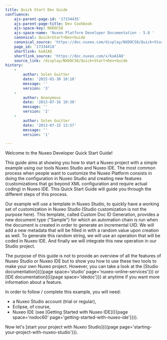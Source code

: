```yaml
---
title: Quick Start Dev Guide
confluence:
    ajs-parent-page-id: '17334435'
    ajs-parent-page-title: Dev Cookbook
    ajs-space-key: NXDOC58
    ajs-space-name: 'Nuxeo Platform Developer Documentation - 5.8 '
    canonical: Quick+Start+Dev+Guide
    canonical_source: 'https://doc.nuxeo.com/display/NXDOC58/Quick+Start+Dev+Guide'
    page_id: '17334418'
    shortlink: koAIAQ
    shortlink_source: 'https://doc.nuxeo.com/x/koAIAQ'
    source_link: /display/NXDOC58/Quick+Start+Dev+Guide
history:
    - 
        author: Solen Guitter
        date: '2015-01-30 10:10'
        message: ''
        version: '3'
    - 
        author: Anonymous
        date: '2013-07-16 10:30'
        message: ''
        version: '2'
    - 
        author: Solen Guitter
        date: '2013-07-15 13:57'
        message: ''
        version: '1'

---
```

Welcome to the Nuxeo Developer Quick Start Guide!

This guide aims at showing you how to start a Nuxeo project with a simple example using our tools Nuxeo Studio and Nuxeo IDE. The most common process when people want to customize the Nuxeo Platform consists in doing the configuration in Nuxeo Studio and creating new features (customizations that go beyond XML configuration and require actual coding) in Nuxeo IDE. This Quick Start Guide will guide you through the different steps of this process.

Our example will use a template in Nuxeo Studio, to quickly have a working set of customization in Nuxeo Studio (Studio customization is not the purpose here). This template, called Custom Doc ID Generation, provides a new document type ("Sample") for which an automation chain is run when the document is created in order to generate an incremental UID. We will add a new metadata that will be filled in with a random value upon creation as well. To generate this random string, we will use an operation that will be coded in Nuxeo IDE. And finally we will integrate this new operation in our Studio project.

The purpose of this guide is not to provide an overview of all the features of Nuxeo Studio or Nuxeo IDE but to show you how to use these two tools to make your own Nuxeo project. However, you can take a look at the [Studio documentation]({{page space='studio' page='nuxeo-online-services'}}) or [IDE documentation]({{page space='idedoc'}}) at anytime if you want more information about a feature.

In order to follow / complete this example, you will need:

*   a Nuxeo Studio account (trial or regular),
*   Eclipse, of course,
*   Nuxeo IDE (see [Getting Started with Nuxeo IDE]({{page space='nxdoc60' page='getting-started-with-nuxeo-ide'}})).

Now let's [start your project with Nuxeo Studio]({{page page='starting-your-project-with-nuxeo-studio'}}).

&nbsp;

&nbsp;